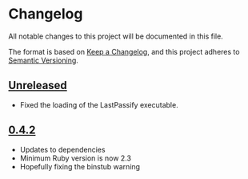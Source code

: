 # Changelog
All notable changes to this project will be documented in this file.

The format is based on [Keep a Changelog](https://keepachangelog.com/en/1.0.0/),
and this project adheres to [Semantic Versioning](https://semver.org/spec/v2.0.0.html).

## [Unreleased]

- Fixed the loading of the LastPassify executable.

## [0.4.2]

- Updates to dependencies
- Minimum Ruby version is now 2.3
- Hopefully fixing the binstub warning

[Unreleased]: https://github.com/umn-asr/lastpassify/compare/v0.4.2...HEAD
[0.4.2]: https://github.com/umn-asr/lastpassify/compare/3997abac1101eb75c91543241651976be4d49f73...HEAD
